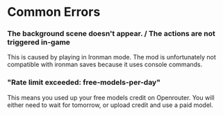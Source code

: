 # Common Errors

### The background scene doesn't appear. / The actions are not triggered in-game

This is caused by playing in Ironman mode. The mod is unfortunately not compatible with ironman saves because it uses console commands.

### "Rate limit exceeded: free-models-per-day"

This means you used up your free models credit on Openrouter. You will either need to wait for tomorrow, or upload credit and use a paid model.


